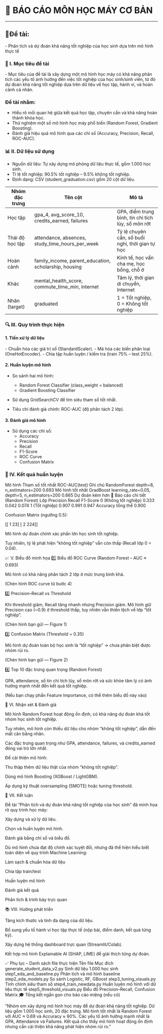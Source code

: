 # 🧾 BÁO CÁO MÔN HỌC MÁY CƠ BẢN

---

<h2>🔹Đề tài:</h2>
 - Phân tích và dự đoán khả năng tốt nghiệp của học sinh dựa trên mô hình thực tế

<h3>🧠 I. Mục tiêu đề tài</h3>
 - Mục tiêu của đề tài là xây dựng một mô hình học máy có khả năng phân tích các yếu tố ảnh hưởng đến việc tốt nghiệp của học sinh/sinh viên, từ đó dự đoán khả năng tốt nghiệp dựa trên dữ liệu về học tập, hành vi, và hoàn cảnh cá nhân.

<h3>Đề tài nhằm:</h3>

 - Hiểu rõ mối quan hệ giữa kết quả học tập, chuyên cần và khả năng hoàn thành khóa học.
 - Thử nghiệm một số mô hình học máy phổ biến (Random Forest, Gradient Boosting).
 - Đánh giá hiệu quả mô hình qua các chỉ số (Accuracy, Precision, Recall, ROC-AUC).

<h3>📊 II. Dữ liệu sử dụng</h3>

 - Nguồn dữ liệu: Tự xây dựng mô phỏng dữ liệu thực tế, gồm 1.000 học sinh.
 - Tỉ lệ tốt nghiệp: 90.5% tốt nghiệp – 9.5% không tốt nghiệp.
 - Định dạng: CSV (student_graduation.csv) gồm 20 cột dữ liệu.

| Nhóm đặc trưng | Tên cột | Mô tả |
|-----------|-----------|-----------|
| Học tập      | gpa_4, avg_score_10, credits_earned, failures    | GPA, điểm trung bình, tín chỉ tích lũy, số môn rớt     |
| Thái độ học tập | attendance, absences, study_time_hours_per_week | Tỷ lệ chuyên cần, số buổi nghỉ, thời gian tự học |
| Hoàn cảnh | family_income, parent_education, scholarship, housing | Kinh tế, học vấn cha mẹ, học bổng, chỗ ở |
| Khác | mental_health_score, commute_time_min, internet | Tâm lý, thời gian di chuyển, Internet |
| Nhãn (target) | graduated | 1 = Tốt nghiệp, 0 = Không tốt nghiệp |


<h3>🔍 III. Quy trình thực hiện</h3>

<h4>1. Tiền xử lý dữ liệu</h4>
 - Chuẩn hóa các giá trị số (StandardScaler).
 - Mã hóa các biến phân loại (OneHotEncoder).
 - Chia tập huấn luyện / kiểm tra (train 75% – test 25%).

<h4>2. Huấn luyện mô hình</h4>

 - So sánh hai mô hình:
   - Random Forest Classifier (class_weight = balanced)
   - Gradient Boosting Classifier

 - Sử dụng GridSearchCV để tìm siêu tham số tốt nhất.
 - Tiêu chí đánh giá chính: ROC-AUC (độ phân tách 2 lớp).

<h4>3. Đánh giá mô hình</h4>

 - Sử dụng các chỉ số:
   - Accuracy
   - Precision
   - Recall
   - F1-Score
   - ROC Curve
   - Confusion Matrix

<h3>🤖 IV. Kết quả huấn luyện</h3>
Mô hình	Tham số tốt nhất	ROC-AUC(test)	Ghi chú
RandomForest	depth=8, n_estimators=200	0.693	Mô hình tốt nhất
GradBoost	learning_rate=0.05, depth=5, n_estimators=200	0.665	Dự đoán kém hơn
📄 Báo cáo chi tiết (Random Forest)
Lớp	Precision	Recall	F1-Score
0 (Không tốt nghiệp)	0.333	0.042	0.074
1 (Tốt nghiệp)	0.907	0.991	0.947
Accuracy tổng thể	0.900		

Confusion Matrix (ngưỡng 0.5):

[[  1  23]
 [  2 224]]


Mô hình dự đoán chính xác phần lớn học sinh tốt nghiệp.

Tuy nhiên, tỷ lệ phát hiện “không tốt nghiệp” vẫn còn thấp (Recall lớp 0 = 0.04).

📈 V. Biểu đồ minh họa
1️⃣ Biểu đồ ROC Curve (Random Forest – AUC ≈ 0.693)

Mô hình có khả năng phân tách 2 lớp ở mức trung bình khá.

(Chèn hình ROC curve từ bước 4)

2️⃣ Precision–Recall vs Threshold

Khi threshold giảm, Recall tăng nhanh nhưng Precision giảm.
Mô hình giữ Precision cao (~0.9) ở threshold thấp, tuy nhiên vẫn thiên lệch về lớp “tốt nghiệp”.

(Chèn hình bạn gửi — Figure 1)

3️⃣ Confusion Matrix (Threshold = 0.35)

Mô hình dự đoán toàn bộ học sinh là “tốt nghiệp” → chưa phân biệt được nhóm rủi ro.

(Chèn hình bạn gửi — Figure 2)

4️⃣ Top 10 đặc trưng quan trọng (Random Forest)

GPA, attendance, số tín chỉ tích lũy, số môn rớt và sức khỏe tâm lý có ảnh hưởng mạnh nhất đến kết quả tốt nghiệp.

(Nếu bạn chạy phần Feature Importance, có thể thêm biểu đồ này vào)

💬 VI. Nhận xét & Đánh giá

Mô hình Random Forest hoạt động ổn định, có khả năng dự đoán khá tốt nhóm học sinh tốt nghiệp.

Tuy nhiên, mô hình còn thiếu dữ liệu cho nhóm “không tốt nghiệp”, dẫn đến mất cân bằng nhãn.

Các đặc trưng quan trọng như GPA, attendance, failures, và credits_earned đóng vai trò lớn nhất.

Để cải thiện mô hình:

Thu thập thêm dữ liệu thật của nhóm “không tốt nghiệp”.

Dùng mô hình Boosting (XGBoost / LightGBM).

Áp dụng kỹ thuật oversampling (SMOTE) hoặc tuning threshold.

🏁 VII. Kết luận

Đề tài “Phân tích và dự đoán khả năng tốt nghiệp của học sinh” đã minh họa rõ quy trình học máy:

Xây dựng và xử lý dữ liệu.

Chọn và huấn luyện mô hình.

Đánh giá bằng chỉ số và biểu đồ.

Dù mô hình chưa đạt độ chính xác tuyệt đối, nhưng đã thể hiện hiểu biết toàn diện về quy trình Machine Learning:

Làm sạch & chuẩn hóa dữ liệu

Chia tập train/test

Huấn luyện mô hình

Đánh giá kết quả

Phân tích & trình bày trực quan

📚 VIII. Hướng phát triển

Tăng kích thước và tính đa dạng của dữ liệu.

Bổ sung yếu tố hành vi học tập thực tế (nộp bài, điểm danh, kết quả từng kỳ).

Xây dựng hệ thống dashboard trực quan (Streamlit/Colab).

Kết hợp mô hình Explainable AI (SHAP, LIME) để giải thích từng dự đoán.

✅ Phụ lục – Danh sách file thực hiện
Tên file	Mục đích
generate_student_data_v2.py	Sinh dữ liệu 1.000 học sinh
step1_eda_and_baseline.py	Phân tích và mô hình baseline
step2_eda_models.py	So sánh Logistic, RF, GBoost
step3_tuning_visuals.py	Tinh chỉnh siêu tham số
step4_train_newdata.py	Huấn luyện mô hình với dữ liệu thực tế
step5_threshold_visuals.py	Biểu đồ Precision–Recall, Confusion Matrix
🎓 Tổng kết ngắn gọn cho báo cáo miệng (nếu có)

“Nhóm em xây dựng mô hình học máy để dự đoán khả năng tốt nghiệp.
Dữ liệu gồm 1.000 học sinh, 20 đặc trưng.
Mô hình tốt nhất là Random Forest với AUC ≈ 0.69 và Accuracy ≈ 90%.
Các yếu tố ảnh hưởng mạnh nhất là GPA, Attendance và Failures.
Kết quả cho thấy mô hình hoạt động ổn định nhưng cần cải thiện khả năng phát hiện nhóm rủi ro.”
